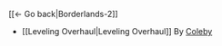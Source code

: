 [[← Go back|Borderlands-2]]

* [[Leveling Overhaul|Leveling Overhaul]] By [Coleby](https://github.com/BLCM/BLCMods/tree/master/Borderlands%202%20mods/Coleby)